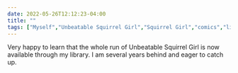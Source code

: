 ---date: 2022-05-26T12:12:23-04:00title: ""tags: ["Myself","Unbeatable Squirrel Girl","Squirrel Girl","comics","libraries","hoopla"]---Very happy to learn that the whole run of Unbeatable Squirrel Girl is now available through my library. I am several years behind and eager to catch up.